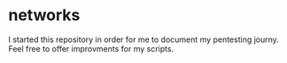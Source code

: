 # networks

I started this repository in order for me to document my pentesting journy. 
Feel free to offer improvments for my scripts. 
